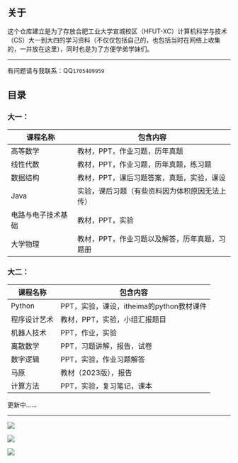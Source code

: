 ## 关于

这个仓库建立是为了存放合肥工业大学宣城校区（HFUT-XC）计算机科学与技术（CS）大一到大四的学习资料（不仅仅包括自己的，也包括当时在网络上收集的，一并放在这里），同时也是为了方便学弟学妹们。

----

有问题请与我联系：QQ`1705409959`



## 目录

### 大一：

| 课程名称           | 包含内容                                       |
| ------------------ | ---------------------------------------------- |
| 高等数学           | 教材，PPT，作业习题，历年真题                  |
| 线性代数           | 教材，PPT，作业习题，历年真题，练习题          |
| 数据结构           | 教材，PPT，课后习题答案，真题，实验，课设      |
| Java               | 实验，课后习题（有些资料因为体积原因无法上传） |
| 电路与电子技术基础 | 教材，PPT，实验                                |
| 大学物理           | 教材，PPT，作业习题以及解答，历年真题，习题册  |



### 大二：

| 课程名称     | 包含内容                                 |
| ------------ | ---------------------------------------- |
| Python       | PPT，实验，课设，itheima的python教材课件 |
| 程序设计艺术 | 教材，PPT，实验，小组汇报题目            |
| 机器人技术   | PPT，作业，实验                          |
| 离散数学     | PPT，习题讲解，报告，试卷                |
| 数字逻辑     | PPT，实验，作业习题解答                  |
| 马原         | 教材（2023版），报告                     |
| 计算方法     | PPT，实验，复习笔记，课本                |



更新中......

---



![](https://xc.hfut.edu.cn/_upload/article/images/71/7b/1219d3104a0fb29429bae77ec9c9/03c550ee-d815-4649-81fc-2b4f9c9da1c7.jpeg)

![](https://xc.hfut.edu.cn/_upload/article/images/f6/f8/875163004c49b8d871cfeb8724b8/097b6aad-cd6f-41b4-b225-19e10baa59f8.jpg)

![](https://xc.hfut.edu.cn/_upload/article/images/b6/eb/a2be98824fc08458908ac5ee475d/bfd83e00-fb73-4671-a7d4-c40664966c65.jpg)
